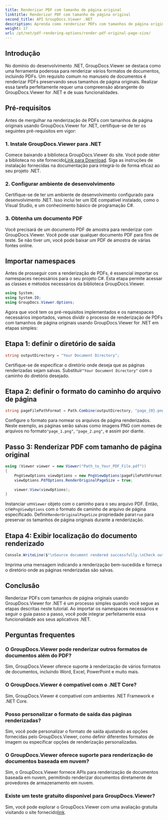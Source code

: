 ```yaml
---
title: Renderizar PDF com tamanho de página original
linktitle: Renderizar PDF com tamanho de página original
second_title: API GroupDocs.Viewer .NET
description: Aprenda como renderizar PDFs com tamanhos de página originais usando GroupDocs.Viewer for .NET. Siga nosso guia passo a passo e integre perfeitamente essa funcionalidade.
weight: 17
url: /pt/net/pdf-rendering-options/render-pdf-original-page-size/
---
```

## Introdução
No domínio do desenvolvimento .NET, GroupDocs.Viewer se destaca como uma ferramenta poderosa para renderizar vários formatos de documentos, incluindo PDFs. Um requisito comum no manuseio de documentos é renderizar PDFs preservando seus tamanhos de página originais. Realizar essa tarefa perfeitamente requer uma compreensão abrangente do GroupDocs.Viewer for .NET e de suas funcionalidades.
## Pré-requisitos
Antes de mergulhar na renderização de PDFs com tamanhos de página originais usando GroupDocs.Viewer for .NET, certifique-se de ter os seguintes pré-requisitos em vigor:
### 1. Instale GroupDocs.Viewer para .NET
 Comece baixando a biblioteca GroupDocs.Viewer do site. Você pode obter a biblioteca no site fornecido[Link para Download](https://releases.groupdocs.com/viewer/net/). Siga as instruções de instalação fornecidas na documentação para integrá-lo de forma eficaz ao seu projeto .NET.
### 2. Configurar ambiente de desenvolvimento
Certifique-se de ter um ambiente de desenvolvimento configurado para desenvolvimento .NET. Isso inclui ter um IDE compatível instalado, como o Visual Studio, e um conhecimento básico de programação C#.
### 3. Obtenha um documento PDF
Você precisará de um documento PDF de amostra para renderizar com GroupDocs.Viewer. Você pode usar qualquer documento PDF para fins de teste. Se não tiver um, você pode baixar um PDF de amostra de várias fontes online.

## Importar namespaces
Antes de prosseguir com a renderização de PDFs, é essencial importar os namespaces necessários para o seu projeto C#. Esta etapa permite acessar as classes e métodos necessários da biblioteca GroupDocs.Viewer.

```csharp
using System;
using System.IO;
using GroupDocs.Viewer.Options;
```

Agora que você tem os pré-requisitos implementados e os namespaces necessários importados, vamos dividir o processo de renderização de PDFs com tamanhos de página originais usando GroupDocs.Viewer for .NET em etapas simples:
## Etapa 1: definir o diretório de saída
```csharp
string outputDirectory = "Your Document Directory";
```
 Certifique-se de especificar o diretório onde deseja que as páginas renderizadas sejam salvas. Substituir`"Your Document Directory"` com o caminho do diretório desejado.
## Etapa 2: definir o formato do caminho do arquivo de página
```csharp
string pageFilePathFormat = Path.Combine(outputDirectory, "page_{0}.png");
```
Configure o formato para nomear os arquivos de página renderizados. Neste exemplo, as páginas serão salvas como imagens PNG com nomes de arquivos no formato`"page_1.png"`, `"page_2.png"`, e assim por diante.
## Passo 3: Renderizar PDF com tamanho de página original
```csharp
using (Viewer viewer = new Viewer("Path_to_Your_PDF_File.pdf"))
{
    PngViewOptions viewOptions = new PngViewOptions(pageFilePathFormat);
    viewOptions.PdfOptions.RenderOriginalPageSize = true;
    
    viewer.View(viewOptions);
}
```
 Instanciar um`Viewer` objeto com o caminho para o seu arquivo PDF. Então, crie`PngViewOptions` com o formato de caminho de arquivo de página especificado. Definir`RenderOriginalPageSize` propriedade para`true` para preservar os tamanhos de página originais durante a renderização.
## Etapa 4: Exibir localização do documento renderizado
```csharp
Console.WriteLine($"\nSource document rendered successfully.\nCheck output in {outputDirectory}.");
```
Imprima uma mensagem indicando a renderização bem-sucedida e forneça o diretório onde as páginas renderizadas são salvas.

## Conclusão
Renderizar PDFs com tamanhos de página originais usando GroupDocs.Viewer for .NET é um processo simples quando você segue as etapas descritas neste tutorial. Ao importar os namespaces necessários e seguir o guia passo a passo, você pode integrar perfeitamente essa funcionalidade aos seus aplicativos .NET.
## Perguntas frequentes
### O GroupDocs.Viewer pode renderizar outros formatos de documentos além do PDF?
Sim, GroupDocs.Viewer oferece suporte à renderização de vários formatos de documentos, incluindo Word, Excel, PowerPoint e muito mais.
### O GroupDocs.Viewer é compatível com o .NET Core?
Sim, GroupDocs.Viewer é compatível com ambientes .NET Framework e .NET Core.
### Posso personalizar o formato de saída das páginas renderizadas?
Sim, você pode personalizar o formato de saída ajustando as opções fornecidas pelo GroupDocs.Viewer, como definir diferentes formatos de imagem ou especificar opções de renderização personalizadas.
### O GroupDocs.Viewer oferece suporte para renderização de documentos baseada em nuvem?
Sim, o GroupDocs.Viewer fornece APIs para renderização de documentos baseada em nuvem, permitindo renderizar documentos diretamente de provedores de armazenamento em nuvem.
### Existe um teste gratuito disponível para GroupDocs.Viewer?
 Sim, você pode explorar o GroupDocs.Viewer com uma avaliação gratuita visitando o site fornecido[link](https://releases.groupdocs.com/).